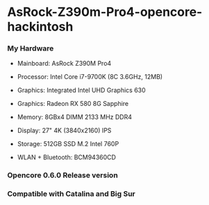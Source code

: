 # AsRock-Z390m-Pro4-opencore-hackintosh

### My Hardware

* Mainboard: AsRock Z390M Pro4

* Processor: Intel Core i7-9700K (8C 3.6GHz, 12MB)

* Graphics: Integrated Intel UHD Graphics 630

* Graphics: Radeon RX 580 8G Sapphire

* Memory: 8GBx4 DIMM 2133 MHz DDR4

* Display: 27" 4K (3840x2160) IPS

* Storage: 512GB SSD M.2 Intel 760P

* WLAN + Bluetooth: BCM94360CD

### Opencore 0.6.0 Release version

### Compatible with Catalina and Big Sur
